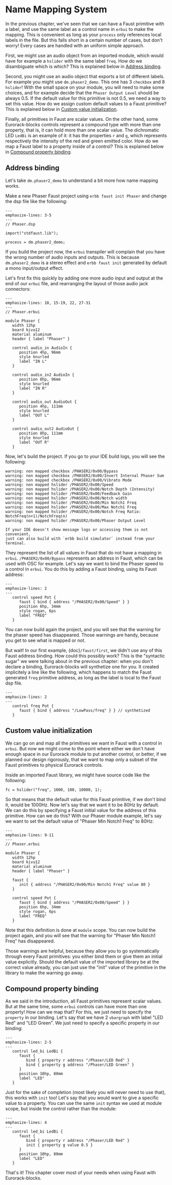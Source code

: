 # Name Mapping System

In the previous chapter, we've seen that we can have a Faust primitive with a label, and use
the same label as a control name in `erbui` to make the mapping.
This is convenient as long as your `process` only references local labels in the file.
But this falls short in a certain number of cases, but don't worry! Every cases are handled
with an uniform simple approach.

First, we might use an audio object from an imported module, which would have for
example a `hslider` with the same label `freq`. How do we disambiguate which is which?
This is explained below in [Address binding](#address-binding).

Second, you might use an audio object that exports a lot of different labels. For example
you might use `dm.phaser2_demo`. This one has 3 `checkbox` and 8 `hslider`!
With the small space on your module, you will need to make some choices, and for
example decide that the `Phaser Output Level` should be always 0.5.
If the default value for this primitive is not 0.5, we need a way to set this value.
How do we assign custom default values to a Faust primitive?
This is explained below in [Custom value initialization](#custom-value-initialization).

Finally, all primitives in Faust are scalar values. On the other hand, some Eurorack-blocks
controls represent a compound type with more than one property, that is, it can hold more than
one scalar value. The dichromatic LED `LedBi` is an example of it: it has the properties `r` and
`g`, which represents respectively the intensity of the red and green emitted color.
How do we map a Faust label to a property inside of a control?
This is explained below in [Compound property binding](#compound-property-binding).


## Address binding

Let's take `dm.phaser2_demo` to understand a bit more how name mapping works.

Make a new Phaser Faust project using `erbb faust init Phaser`
and change the dsp file like the following:

```{code-block} faust
---
emphasize-lines: 3-5
---
// Phaser.dsp

import("stdfaust.lib");

process = dm.phaser2_demo;
```

If you build the project now, the `erbui` transpiler will complain that you have the wrong
number of audio inputs and outputs.
This is because `dm.phaser2_demo` is a stereo effect and `erbb faust init` generated
by default a mono input/output effect.

Let's first fix this quickly by adding one more audio input and output at the end of our `erbui` file, and rearranging the layout of those audio jack connectors:

```{code-block} erbui
---
emphasize-lines: 10, 15-19, 22, 27-31
---
// Phaser.erbui

module Phaser {
   width 12hp
   board kivu12
   material aluminum
   header { label "Phaser" }
   
   control audio_in AudioIn {
      position 4hp, 96mm
      style knurled
      label "IN L"
   }

   control audio_in2 AudioIn {
      position 8hp, 96mm
      style knurled
      label "IN R"
   }

   control audio_out AudioOut {
      position 4hp, 111mm
      style knurled
      label "OUT L"
   }

   control audio_out2 AudioOut {
      position 8hp, 111mm
      style knurled
      label "OUT R"
   }
```

Now, let's build the project. If you go to your IDE build logs, you will see the following:

```
warning: non mapped checkbox /PHASER2/0x00/Bypass
warning: non mapped checkbox /PHASER2/0x00/Invert Internal Phaser Sum
warning: non mapped checkbox /PHASER2/0x00/Vibrato Mode
warning: non mapped hslider /PHASER2/0x00/Speed
warning: non mapped hslider /PHASER2/0x00/Notch Depth (Intensity)
warning: non mapped hslider /PHASER2/0x00/Feedback Gain
warning: non mapped hslider /PHASER2/0x00/Notch width
warning: non mapped hslider /PHASER2/0x00/Min Notch1 Freq
warning: non mapped hslider /PHASER2/0x00/Max Notch1 Freq
warning: non mapped hslider /PHASER2/0x00/Notch Freq Ratio: NotchFreq(n+1)/NotchFreq(n)
warning: non mapped hslider /PHASER2/0x00/Phaser Output Level
```

```{note}
If your IDE doesn't show message logs or accessing them is not convenient,
just can also build with `erbb build simulator` instead from your terminal.
```

They represent the list of all values in Faust that do not have a mapping in `erbui`.
`/PHASER2/0x00/Bypass` represents an address in Faust,
which can be used with OSC for example.
Let's say we want to bind the Phaser speed to a control in `erbui`.
You do this by adding a Faust binding, using its Faust address:

```{code-block} erbui
---
emphasize-lines: 2
---
   control speed Pot {
      faust { bind { address "/PHASER2/0x00/Speed" } }
      position 6hp, 34mm
      style rogan, 6ps
      label "FREQ"
   }
```

You can now build again the project, and you will see that the warning for the phaser
speed has disappeared. Those warnings are handy, because you get to see what is mapped or not.

But wait! In our first example, {doc}`/faust/first`, we didn't use any of this Faust address binding.
How could this possibly work?
This is the "syntactic sugar" we were talking about in the previous chapter:
when you don't declare a binding, Eurorack-blocks will synthetize one for you.
It created implicitely a line like the following, which happens to match the
Faust generated `freq` primitive address, as long as the label is local to the Faust dsp file.

```{code-block} erbui
---
emphasize-lines: 2
---
   control freq Pot {
      faust { bind { address "/LowPass/freq" } } // synthetized
   }
```


## Custom value initialization

We can go on and map all the primitives we want in Faust with a control in `erbui`.
But now we might come to the point where either we don't have enough space in our
Eurorack module to put another control,
or better, if we planned our design rigorously, that we want to map
only a subset of the Faust primitives to physical Eurorack controls.

Inside an imported Faust library, we might have source code like the following:

```{code-block} faust
fc = hslider("freq", 1000, 100, 10000, 1);
```

So that means that the default value for this Faust primitive,
if we don't bind it, would be 1000Hz.
Now let's say that we want it to be 80Hz by default.
We can do this by specifying a Faust initial value for the address of this primitive.
How can we do this?
With our Phaser module example,
let's say we want to set the default value of "Phaser Min Notch1 Freq" to 80Hz:

```{code-block} erbui
---
emphasize-lines: 9-11
---
// Phaser.erbui

module Phaser {
   width 12hp
   board kivu12
   material aluminum
   header { label "Phaser" }
   
   faust {
      init { address "/PHASER2/0x00/Min Notch1 Freq" value 80 }
   }

   control speed Pot {
      faust { bind { address "/PHASER2/0x00/Speed" } }
      position 6hp, 34mm
      style rogan, 6ps
      label "FREQ"
   }
```

Note that this definition is done at `module` scope.
You can now build the project again, and you will see that the warning for
"Phaser Min Notch1 Freq" has disappeared.

Those warnings are helpful, because they allow you to go systematically through
every Faust primitives: you either bind them or give them an initial value explicitly.
Should the default value of the imported library be at the correct value already,
you can  just use the "init" value of the primitive in the library to make the warning go away.


## Compound property binding

As we said in the introduction, all Faust primitives represent scalar values.
But at the same time, some `erbui` controls can have more than one property!
How can we map that?
For this, we just need to specify the `property` in our binding.
Let's say that we have 2 `vbargraph` with label "LED Red" and "LED Green".
We just need to specify a specific property in our binding:

```{code-block} erbui
---
emphasize-lines: 2-5
---
   control led_bi LedBi {
      faust {
         bind { property r address "/Phaser/LED Red" }
         bind { property g address "/Phaser/LED Green" }
      }
      position 10hp, 80mm
      label "LED"
   }
```

Just for the sake of completion (most likely you will never need to use that),
this works with `init` too!
Let's say that you would want to give a specific value to a property.
You can use the same `init` syntax we used at module scope,
but inside the control rather than the module:

```{code-block} erbui
---
emphasize-lines: 4
---
   control led_bi LedBi {
      faust {
         bind { property r address "/Phaser/LED Red" }
         init { property g value 0.5 }
      }
      position 10hp, 80mm
      label "LED"
   }
```

That's it! This chapter cover most of your needs when using Faust with Eurorack-blocks.
